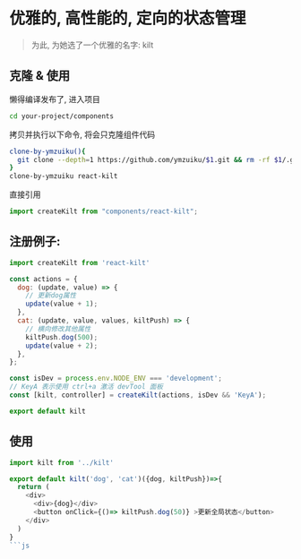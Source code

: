 # 优雅的, 高性能的, 定向的状态管理

> 为此, 为她选了一个优雅的名字: kilt


## 克隆 & 使用

懒得编译发布了, 进入项目

```sh
cd your-project/components
```

拷贝并执行以下命令, 将会只克隆组件代码

```sh
clone-by-ymzuiku(){
  git clone --depth=1 https://github.com/ymzuiku/$1.git && rm -rf $1/.git $1/.gitignore
}
clone-by-ymzuiku react-kilt
```

直接引用

```js
import createKilt from "components/react-kilt";
```

## 注册例子:

```js
import createKilt from 'react-kilt'

const actions = {
  dog: (update, value) => {
    // 更新dog属性
    update(value + 1);
  },
  cat: (update, value, values, kiltPush) => {
    // 横向修改其他属性
    kiltPush.dog(500);
    update(value + 2);
  },
};

const isDev = process.env.NODE_ENV === 'development';
// KeyA 表示使用 ctrl+a 激活 devTool 面板
const [kilt, controller] = createKilt(actions, isDev && 'KeyA');

export default kilt
```

## 使用

```js
import kilt from '../kilt'

export default kilt('dog', 'cat')({dog, kiltPush})=>{
  return (
    <div>
      <div>{dog}</div>
      <button onClick={()=> kiltPush.dog(50)} >更新全局状态</button>
    </div>
  )
}
```js